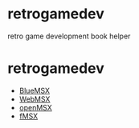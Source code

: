 # retrogamedev
retro game development book helper

# retrogamedev

*  [BlueMSX](http://bluemsx.msxblue.com/download.html)
*  [WebMSX](https://webmsx.org/)
*  [openMSX](https://openmsx.org/)
*  [fMSX](https://fms.komkon.org/fMSX/)
